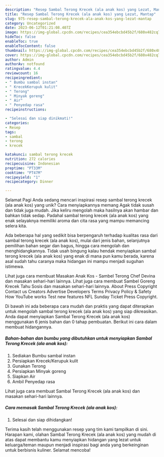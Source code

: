 ```yaml
---
description: "Resep Sambal Terong Krecek (ala anak kos) yang Lezat, Mantap"
title: "Resep Sambal Terong Krecek (ala anak kos) yang Lezat, Mantap"
slug: 975-resep-sambal-terong-krecek-ala-anak-kos-yang-lezat-mantap
category: Uncategorized
date: 2023-06-12T01:21:08.407Z
image: https://img-global.cpcdn.com/recipes/cea354ebcbd45b2f/680x482cq70/sambal-terong-krecek-ala-anak-kos-foto-resep-utama.jpg
hideToc: false
enableToc: true
enableTocContent: false
thumbnail: https://img-global.cpcdn.com/recipes/cea354ebcbd45b2f/680x482cq70/sambal-terong-krecek-ala-anak-kos-foto-resep-utama.jpg
cover: https://img-global.cpcdn.com/recipes/cea354ebcbd45b2f/680x482cq70/sambal-terong-krecek-ala-anak-kos-foto-resep-utama.jpg
author: Admin
authorAv: notfound
ratingvalue: 4.4
reviewcount: 16
recipeingredient:
- " Bumbu sambal instan"
- " KrecekKerupuk kulit"
- " Terong"
- " Minyak goreng"
- " Air"
- " Penyedap rasa"
recipeinstructions:

- "Selesai dan siap dinikmati!"
categories:
- Resep
tags:
- sambal
- terong
- krecek

katakunci: sambal terong krecek 
nutrition: 272 calories
recipecuisine: Indonesian
preptime: "PT33M"
cooktime: "PT47M"
recipeyield: "1"
recipecategory: Dinner

---
```



Selamat Pagi Anda sedang mencari inspirasi resep sambal terong krecek (ala anak kos) yang unik? Cara menyiapkannya memang Agak tidak susah dan tidak juga mudah. Jika keliru mengolah maka hasilnya akan hambar dan bahkan tidak sedap. Padahal sambal terong krecek (ala anak kos) yang enak selayaknya memiliki aroma dan cita rasa yang mampu memancing selera kita.


Ada beberapa hal yang sedikit bisa berpengaruh terhadap kualitas rasa dari sambal terong krecek (ala anak kos), mulai dari jenis bahan, selanjutnya pemilihan bahan segar dan bagus, hingga cara mengolah dan menghidangkannya. Tidak usah bingung kalau hendak menyiapkan sambal terong krecek (ala anak kos) yang enak di mana pun kamu berada, karena asal sudah tahu caranya maka hidangan ini mampu menjadi suguhan istimewa.

Lihat juga cara membuat Masakan Anak Kos - Sambel Terong Chef Devina dan masakan sehari-hari lainnya. Lihat juga cara membuat Sambel Goreng Krecek Tahu Sosis dan masakan sehari-hari lainnya. About Press Copyright Contact us Creators Advertise Developers Terms Privacy Policy &amp; Safety How YouTube works Test new features NFL Sunday Ticket Press Copyright.


Di bawah ini ada beberapa cara mudah dan praktis yang dapat diterapkan untuk mengolah sambal terong krecek (ala anak kos) yang siap dikreasikan. Anda dapat menyiapkan Sambal Terong Krecek (ala anak kos) menggunakan 6 jenis bahan dan 0 tahap pembuatan. Berikut ini cara dalam membuat hidangannya.

<!--inarticleads1-->

##### Bahan-bahan dan bumbu yang dibutuhkan untuk menyiapkan Sambal Terong Krecek (ala anak kos):

1. Sediakan  Bumbu sambal instan
1. Persiapkan  Krecek/Kerupuk kulit
1. Gunakan  Terong
1. Persiapkan  Minyak goreng
1. Siapkan  Air
1. Ambil  Penyedap rasa


Lihat juga cara membuat Sambal Terong Krecek (ala anak kos) dan masakan sehari-hari lainnya. 

<!--inarticleads2-->

##### Cara memasak Sambal Terong Krecek (ala anak kos):


1. Selesai dan siap dihidangkan!



Terima kasih telah menggunakan resep yang tim kami tampilkan di sini. Harapan kami, olahan Sambal Terong Krecek (ala anak kos) yang mudah di atas dapat membantu kamu menyiapkan hidangan yang lezat untuk keluarga/teman maupun menjadi inspirasi bagi anda yang berkeinginan untuk berbisnis kuliner. Selamat mencoba!
